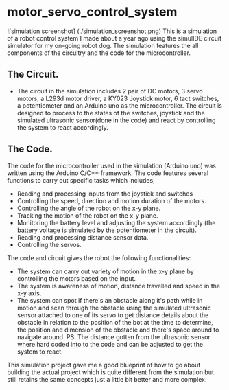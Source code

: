 # motor_servo_control_system
![simulation screenshot] (./simulation_screenshot.png)
This is a simulation of a robot control system I made  about a year ago using the simulIDE circuit simulator for my on-going robot dog. The simulation features the all components of the circuitry and the code for the microcontroller.

## The Circuit.
- The circuit in the simulation includes  2 pair of DC motors, 3 servo motors, a L293d motor driver, a KY023 Joystick motor, 6 tact switches, a potentiometer and an Arduino uno as the microcontroller.
The circuit is designed to process to the states of the switches, joystick and the simulated ultrasonic sensor(done in the code) and react by controlling the system to react accordingly. 

## The Code.
The code for the microcontroller used in the simulation (Arduino uno) was written using the Arduino C/C++ framework. The code features several functions to carry out specific tasks which includes, 
- Reading and processing inputs from the joystick and switches
- Controlling the speed, direction and motion duration of the motors.
- Controlling the angle of the robot on the x-y plane.
- Tracking the motion of the robot on the x-y plane.
- Monitoring the battery level and adjusting the system accordingly (the battery voltage is simulated by the potentiometer in the circuit).
- Reading and processing distance sensor data.
- Controlling the servos.

The code and circuit gives the robot the following functionalities:
- The system can carry out variety of motion in the x-y plane by controlling the motors based on the input.
- The system is awareness of motion, distance travelled and speed in the x-y axis.
- The system can spot if there's an obstacle along it's path while in motion and scan through the obstacle using the simulated ultrasonic sensor attached to one of its servo to get distance details about the obstacle in relation to the position of the bot at the time to determine, the position and dimension of the obstacle and there's space around to navigate around.
PS: The distance gotten from the ultrasonic sensor where hard coded into to the code and can be adjusted to get the system to react.

This simulation project gave me a good blueprint  of how to go about building the actual project which is quite different from the simulation but still retains the same concepts just a little bit better and more complex.

